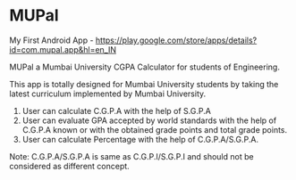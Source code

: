 # MUPal
My First Android App - https://play.google.com/store/apps/details?id=com.mupal.app&hl=en_IN

MUPal a Mumbai University CGPA Calculator for students of Engineering.

This app is totally designed for Mumbai University students by taking the latest curriculum
implemented by Mumbai University.

1. User can calculate C.G.P.A with the help of S.G.P.A
2. User can evaluate GPA accepted by world standards with the help of C.G.P.A known or with the obtained grade points and total grade points.
3. User can calculate Percentage with the help of C.G.P.A/S.G.P.A.

Note: C.G.P.A/S.G.P.A is same as C.G.P.I/S.G.P.I and should not be considered as different concept.
